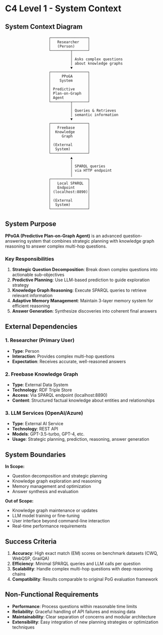 # C4 Level 1 - System Context

## System Context Diagram

```
                    ┌─────────────────┐
                    │   Researcher    │
                    │   (Person)      │
                    └─────────┬───────┘
                              │
                              │ Asks complex questions
                              │ about knowledge graphs
                              ▼
                    ┌─────────────────┐
                    │     PPoGA       │
                    │    System       │
                    │                 │
                    │ Predictive      │
                    │ Plan-on-Graph   │
                    │ Agent           │
                    └─────────┬───────┘
                              │
                              │ Queries & Retrieves
                              │ semantic information
                              ▼
                    ┌─────────────────┐
                    │   Freebase      │
                    │  Knowledge      │
                    │     Graph       │
                    │                 │
                    │ (External       │
                    │  System)        │
                    └─────────────────┘
                              ▲
                              │
                              │ SPARQL queries
                              │ via HTTP endpoint
                              │
                    ┌─────────────────┐
                    │   Local SPARQL  │
                    │   Endpoint      │
                    │ (localhost:8890)│
                    │                 │
                    │ (External       │
                    │  System)        │
                    └─────────────────┘
```

## System Purpose

**PPoGA (Predictive Plan-on-Graph Agent)** is an advanced question-answering system that combines strategic planning with knowledge graph reasoning to answer complex multi-hop questions.

### Key Responsibilities

1. **Strategic Question Decomposition**: Break down complex questions into actionable sub-objectives
2. **Predictive Planning**: Use LLM-based prediction to guide exploration strategy
3. **Knowledge Graph Reasoning**: Execute SPARQL queries to retrieve relevant information
4. **Adaptive Memory Management**: Maintain 3-layer memory system for efficient reasoning
5. **Answer Generation**: Synthesize discoveries into coherent final answers

## External Dependencies

### 1. Researcher (Primary User)

- **Type**: Person
- **Interaction**: Provides complex multi-hop questions
- **Expectation**: Receives accurate, well-reasoned answers

### 2. Freebase Knowledge Graph

- **Type**: External Data System
- **Technology**: RDF Triple Store
- **Access**: Via SPARQL endpoint (localhost:8890)
- **Content**: Structured factual knowledge about entities and relationships

### 3. LLM Services (OpenAI/Azure)

- **Type**: External AI Service
- **Technology**: REST API
- **Models**: GPT-3.5-turbo, GPT-4, etc.
- **Usage**: Strategic planning, prediction, reasoning, answer generation

## System Boundaries

**In Scope:**

- Question decomposition and strategic planning
- Knowledge graph exploration and reasoning
- Memory management and optimization
- Answer synthesis and evaluation

**Out of Scope:**

- Knowledge graph maintenance or updates
- LLM model training or fine-tuning
- User interface beyond command-line interaction
- Real-time performance requirements

## Success Criteria

1. **Accuracy**: High exact match (EM) scores on benchmark datasets (CWQ, WebQSP, GrailQA)
2. **Efficiency**: Minimal SPARQL queries and LLM calls per question
3. **Scalability**: Handle complex multi-hop questions with deep reasoning chains
4. **Compatibility**: Results comparable to original PoG evaluation framework

## Non-Functional Requirements

- **Performance**: Process questions within reasonable time limits
- **Reliability**: Graceful handling of API failures and missing data
- **Maintainability**: Clear separation of concerns and modular architecture
- **Extensibility**: Easy integration of new planning strategies or optimization techniques
